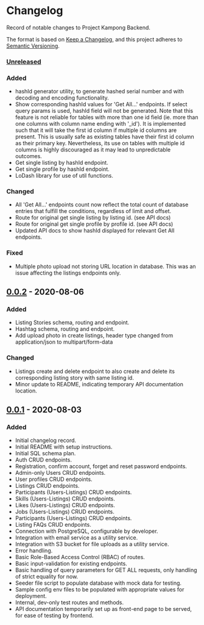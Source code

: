 # Changelog

Record of notable changes to Project Kampong Backend.

The format is based on [Keep a Changelog](https://keepachangelog.com/en/1.0.0/),
and this project adheres to [Semantic Versioning](https://semver.org/spec/v2.0.0.html).

### [Unreleased]

### Added

- hashId generator utility, to generate hashed serial number and with decoding and encoding functionality.
- Show corresponding hashId values for 'Get All...' endpoints. If select query params is used, hashId field will not be generated. Note that this feature is not reliable for tables with more than one id field (ie. more than one columns with column name ending with '\_id'). It is implemented such that it will take the first id column if multiple id columns are present. This is usually safe as existing tables have their first id column as their primary key. Nevertheless, its use on tables with multiple id columns is highly discouraged as it may lead to unpredictable outcomes.
- Get single listing by hashId endpoint.
- Get single profile by hashId endpoint.
- LoDash library for use of util functions.

### Changed

- All 'Get All...' endpoints count now reflect the total count of database entries that fulfill the conditions, regardless of limit and offset.
- Route for original get single listing by listing id. (see API docs)
- Route for original get single profile by profile id. (see API docs)
- Updated API docs to show hashId displayed for relevant Get All endpoints.

### Fixed

- Multiple photo upload not storing URL location in database. This was an issue affecting the listings endpoints only.

## [0.0.2] - 2020-08-06

### Added

- Listing Stories schema, routing and endpoint.
- Hashtag schema, routing and endpoint.
- Add upload photo in create listings, header type changed from application/json to multipart/form-data

### Changed

- Listings create and delete endpoint to also create and delete its corresponding listing story with same listing id.
- Minor update to README, indicating temporary API documentation location.

## [0.0.1] - 2020-08-03

### Added

- Initial changelog record.
- Initial README with setup instructions.
- Initial SQL schema plan.
- Auth CRUD endpoints.
- Registration, confirm account, forget and reset password endpoints.
- Admin-only Users CRUD endpoints.
- User profiles CRUD endpoints.
- Listings CRUD endpoints.
- Participants (Users-Listings) CRUD endpoints.
- Skills (Users-Listings) CRUD endpoints.
- Likes (Users-Listings) CRUD endpoints.
- Jobs (Users-Listings) CRUD endpoints.
- Participants (Users-Listings) CRUD endpoints.
- Listing FAQs CRUD endpoints.
- Connection with PostgreSQL, configurable by developer.
- Integration with email service as a utility service.
- Integration with S3 bucket for file uploads as a utility service.
- Error handling.
- Basic Role-Based Access Control (RBAC) of routes.
- Basic input-validation for existing endpoints.
- Basic handling of query parameters for GET ALL requests, only handling of strict equality for now.
- Seeder file script to populate database with mock data for testing.
- Sample config env files to be populated with appropriate values for deployment.
- Internal, dev-only test routes and methods.
- API documentation temporarily set up as front-end page to be served, for ease of testing by frontend.

[unreleased]: https://github.com/Project-Kampong/kampong-backend/compare/v0.0.2...HEAD
[0.0.2]: https://github.com/Project-Kampong/kampong-backend/releases/tag/v0.0.2
[0.0.1]: https://github.com/Project-Kampong/kampong-backend/releases/tag/v0.0.1
